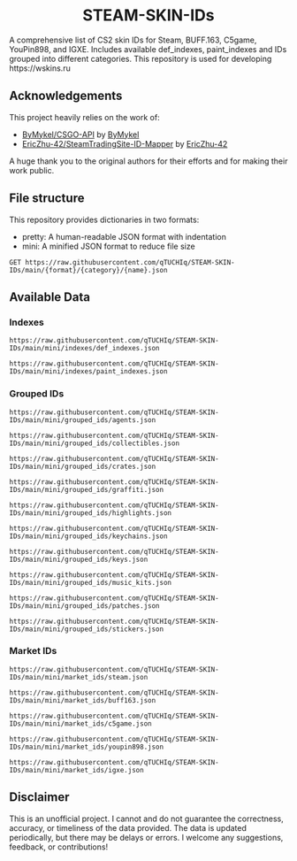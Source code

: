 <h1 align="center">STEAM-SKIN-IDs</h1>
A comprehensive list of CS2 skin IDs for Steam, BUFF.163, C5game, YouPin898, and IGXE. Includes available def_indexes, paint_indexes and IDs grouped into different categories.
This repository is used for developing https://wskins.ru

## Acknowledgements

This project heavily relies on the work of:

- [ByMykel/CSGO-API](https://github.com/ByMykel/CSGO-API) by [ByMykel](https://github.com/ByMykel)
- [EricZhu-42/SteamTradingSite-ID-Mapper](https://github.com/EricZhu-42/SteamTradingSite-ID-Mapper) by [EricZhu-42](https://github.com/EricZhu-42)

A huge thank you to the original authors for their efforts and for making their work public.

## File structure

This repository provides dictionaries in two formats:

- pretty: A human-readable JSON format with indentation
- mini: A minified JSON format to reduce file size

```http
GET https://raw.githubusercontent.com/qTUCHIq/STEAM-SKIN-IDs/main/{format}/{category}/{name}.json
```

## Available Data

### Indexes
```
https://raw.githubusercontent.com/qTUCHIq/STEAM-SKIN-IDs/main/mini/indexes/def_indexes.json
```
```
https://raw.githubusercontent.com/qTUCHIq/STEAM-SKIN-IDs/main/mini/indexes/paint_indexes.json
```
### Grouped IDs
```
https://raw.githubusercontent.com/qTUCHIq/STEAM-SKIN-IDs/main/mini/grouped_ids/agents.json
```
```
https://raw.githubusercontent.com/qTUCHIq/STEAM-SKIN-IDs/main/mini/grouped_ids/collectibles.json
```
```
https://raw.githubusercontent.com/qTUCHIq/STEAM-SKIN-IDs/main/mini/grouped_ids/crates.json
```
```
https://raw.githubusercontent.com/qTUCHIq/STEAM-SKIN-IDs/main/mini/grouped_ids/graffiti.json
```
```
https://raw.githubusercontent.com/qTUCHIq/STEAM-SKIN-IDs/main/mini/grouped_ids/highlights.json
```
```
https://raw.githubusercontent.com/qTUCHIq/STEAM-SKIN-IDs/main/mini/grouped_ids/keychains.json
```
```
https://raw.githubusercontent.com/qTUCHIq/STEAM-SKIN-IDs/main/mini/grouped_ids/keys.json
```
```
https://raw.githubusercontent.com/qTUCHIq/STEAM-SKIN-IDs/main/mini/grouped_ids/music_kits.json
```
```
https://raw.githubusercontent.com/qTUCHIq/STEAM-SKIN-IDs/main/mini/grouped_ids/patches.json
```
```
https://raw.githubusercontent.com/qTUCHIq/STEAM-SKIN-IDs/main/mini/grouped_ids/stickers.json
```
### Market IDs
```
https://raw.githubusercontent.com/qTUCHIq/STEAM-SKIN-IDs/main/mini/market_ids/steam.json
```
```
https://raw.githubusercontent.com/qTUCHIq/STEAM-SKIN-IDs/main/mini/market_ids/buff163.json
```
```
https://raw.githubusercontent.com/qTUCHIq/STEAM-SKIN-IDs/main/mini/market_ids/c5game.json
```
```
https://raw.githubusercontent.com/qTUCHIq/STEAM-SKIN-IDs/main/mini/market_ids/youpin898.json
```
```
https://raw.githubusercontent.com/qTUCHIq/STEAM-SKIN-IDs/main/mini/market_ids/igxe.json
```
## Disclaimer
This is an unofficial project. I cannot and do not guarantee the correctness, accuracy, or timeliness of the data provided. The data is updated periodically, but there may be delays or errors. I welcome any suggestions, feedback, or contributions!
